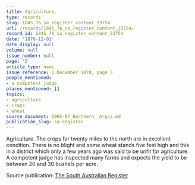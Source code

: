 ```yaml
---
title: Agriculture.
type: records
slug: 1845_76_sa_register_content_23754
url: /records/1845_76_sa_register_content_23754/
record_id: 1845_76_sa_register_content_23754
date: '1870-12-01'
date_display: null
volume: null
issue_number: null
page: '5'
article_type: news
issue_reference: 1 December 1870, page 5
people_mentioned:
- a competent judge
places_mentioned: []
topics:
- agriculture
- crops
- wheat
source_document: 1985-87_Northern__Argus.md
publication_slug: sa-register
---
```


Agriculture.  The crops for twenty miles to the north are in excellent condition.  There is no blight and some wheat stands five feet high and this in a district which only a few years ago was said to be unfit for agriculture.  A competent judge has inspected many farms and expects the yield to be between 20 and 30 bushels per acre.

Source publication: [The South Australian Register](/publications/sa-register/)
